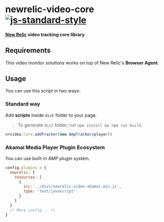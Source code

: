 # newrelic-video-core [![js-standard-style](https://img.shields.io/badge/code%20style-standard-brightgreen.svg)](http://standardjs.com)
#### [New Relic](http://newrelic.com) video tracking core library

## Requirements
This video monitor solutions works on top of New Relic's **Browser Agent**.

## Usage
You can use this script in two ways:

### Standard way
Add **scripts** inside `dist` folder to your page.

> To generate `dist` folder, run `npm install && npm run build`.

```js
nrvideo.Core.addTracker(new AmpTracker(player))
```

### Akamai Media Player Plugin Ecosystem
You can use built-in AMP plugin system.

```js
config.plugins = {
  newrelic: {
    resources: [
      { 
        src:'../dist/newrelic-video-akamai.min.js', 
        type: 'text/javascript' 
      }
    ]
  }
  /* More config... */
}
```